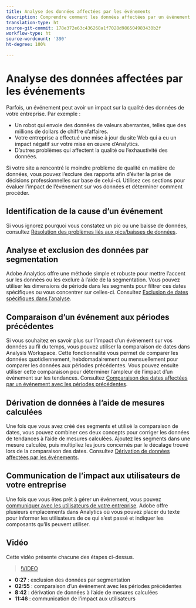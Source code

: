 ```yaml
---
title: Analyse des données affectées par les événements
description: Comprendre comment les données affectées par un événement contribuent à la qualité générale des données.
translation-type: ht
source-git-commit: 178e372e63c436268a1f7028d986504983430b2f
workflow-type: ht
source-wordcount: '390'
ht-degree: 100%

---
```



# Analyse des données affectées par les événements

Parfois, un événement peut avoir un impact sur la qualité des données de votre entreprise. Par exemple :

* Un robot qui envoie des données de valeurs aberrantes, telles que des millions de dollars de chiffre d’affaires.
* Votre entreprise a effectué une mise à jour du site Web qui a eu un impact négatif sur votre mise en œuvre d’Analytics.
* D’autres problèmes qui affectent la qualité ou l’exhaustivité des données.

Si votre site a rencontré le moindre problème de qualité en matière de données, vous pouvez l’exclure des rapports afin d’éviter la prise de décisions professionnelles sur base de celui-ci. Utilisez ces sections pour évaluer l’impact de l’événement sur vos données et déterminer comment procéder.

## Identification de la cause d’un événement

Si vous ignorez pourquoi vous constatez un pic ou une baisse de données, consultez [Résolution des problèmes liés aux pics/baisses de données](spikes-drops.md).

## Analyse et exclusion des données par segmentation

Adobe Analytics offre une méthode simple et robuste pour mettre l’accent sur les données ou les exclure à l’aide de la segmentation. Vous pouvez utiliser les dimensions de période dans les segments pour filtrer ces dates spécifiques ou vous concentrer sur celles-ci. Consultez [Exclusion de dates spécifiques dans l’analyse](segments.md).

## Comparaison d’un événement aux périodes précédentes

Si vous souhaitez en savoir plus sur l’impact d’un événement sur vos données au fil du temps, vous pouvez utiliser la comparaison de dates dans Analysis Workspace. Cette fonctionnalité vous permet de comparer les données quotidiennement, hebdomadairement ou mensuellement pour comparer les données aux périodes précédentes. Vous pouvez ensuite utiliser cette comparaison pour déterminer l’ampleur de l’impact d’un événement sur les tendances. Consultez [Comparaison des dates affectées par un événement avec les périodes précédentes](compare-dates.md).

## Dérivation de données à l’aide de mesures calculées

Une fois que vous avez créé des segments et utilisé la comparaison de dates, vous pouvez combiner ces deux concepts pour corriger les données de tendances à l’aide de mesures calculées. Ajoutez les segments dans une mesure calculée, puis multipliez les jours concernés par le décalage trouvé lors de la comparaison des dates. Consultez [Dérivation de données affectées par les événements](calcmetrics.md).

## Communication de l’impact aux utilisateurs de votre entreprise

Une fois que vous êtes prêt à gérer un événement, vous pouvez [communiquer avec les utilisateurs de votre entreprise](communicate.md). Adobe offre plusieurs emplacements dans Analytics où vous pouvez placer du texte pour informer les utilisateurs de ce qui s’est passé et indiquer les composants qu’ils peuvent utiliser.

## Vidéo

Cette vidéo présente chacune des étapes ci-dessus.

>[!VIDEO](https://video.tv.adobe.com/v/33316?quality=12&captions=fre_fr)

* **0:27** : exclusion des données par segmentation
* **02:55** : comparaison d’un événement avec les périodes précédentes
* **8:42** : dérivation de données à l’aide de mesures calculées
* **11:46** : communication de l’impact aux utilisateurs
